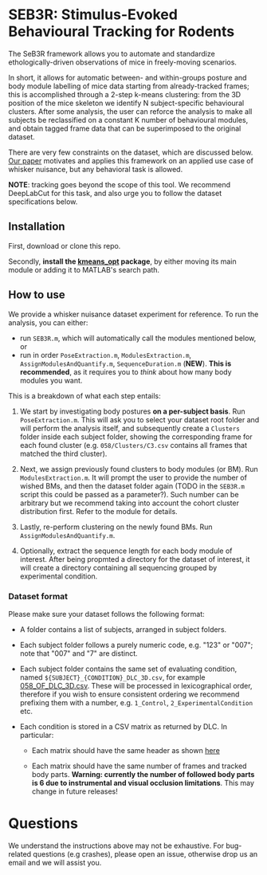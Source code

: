# SEB3R: Stimulus-Evoked Behavioural Tracking for Rodents

The SeB3R framework allows you to automate and standardize ethologically-driven observations of mice in freely-moving scenarios.

In short, it allows for automatic between- and within-groups posture and body module labelling of mice data starting from already-tracked frames; this is accomplished through a 2-step k-means clustering: from the 3D position of the mice skeleton we identify N subject-specific behavioural clusters. After some analysis, the user can reforce the analysis to make all subjects be reclassified on a constant K number of behavioural modules, and obtain tagged frame data that can be superimposed to the original dataset.

There are very few constraints on the dataset, which are discussed below. [Our paper](https://doi.org/10.1101/2022.11.27.518077 ) motivates and applies this framework on an applied use case of whisker nuisance, but any behavioral task is allowed.

**NOTE**: tracking goes beyond the scope of this tool. We recommend DeepLabCut for this task, and also urge you to follow the dataset specifications below.

## Installation

First, download or clone this repo.

Secondly, **install the [kmeans_opt](https://it.mathworks.com/matlabcentral/fileexchange/65823-kmeans_opt) package**, by either moving its main module or adding it to MATLAB's search path.

## How to use

We provide a whisker nuisance dataset experiment for reference. To run the analysis, you can either:

- run `SEB3R.m`, which will automatically call the modules mentioned below, or
- run in order `PoseExtraction.m`, `ModulesExtraction.m`, `AssignModulesAndQuantify.m`, `SequenceDuration.m` (**NEW**). **This is recommended**, as it requires you to *think* about how many body modules you want.

This is a breakdown of what each step entails:

1. We start by investigating body postures **on a per-subject basis**. Run `PoseExtraction.m`. This will ask you to select your dataset root folder and will perform the analysis itself, and subsequently create a `Clusters` folder inside each subject folder, showing the corresponding frame for each found cluster (e.g. `058/Clusters/C3.csv` contains all frames that matched the third cluster).

2. Next, we assign previously found clusters to body modules (or BM). Run `ModulesExtraction.m`. It will prompt the user to provide the number of wished BMs, and then the dataset folder again (TODO in the `SEB3R.m` script this could be passed as a parameter?). Such number can be arbitrary but we recommend taking into account the cohort cluster distribution first. Refer to the module for details.

3. Lastly, re-perform clustering on the newly found BMs. Run `AssignModulesAndQuantify.m`.

4. Optionally, extract the sequence length for each body module of interest. After being propmted a directory for the dataset of interest, it will create a directory
containing all sequencing grouped by experimental condition.

### Dataset format

Please make sure your dataset follows the following format:

- A folder contains a list of subjects, arranged in subject folders.

- Each subject folder follows a purely numeric code, e.g. "123" or "007"; note that "007" and "7" are distinct.

- Each subject folder contains the same set of evaluating condition, named `${SUBJECT}_{CONDITION}_DLC_3D.csv`, for example [058_OF_DLC_3D.csv](https://github.com/gchelini87/SEB3R/blob/main/WN%20results/058/058_OF_DLC_3D.csv). These will be processed in lexicographical order, therefore if you wish to ensure consistent ordering we recommend prefixing them with a number, e.g. `1_Control`, `2_ExperimentalCondition` etc.

- Each condition is stored in a CSV matrix as returned by DLC. In particular:

  - Each matrix should have the same header as shown [here](https://github.com/gchelini87/SEB3R/blob/main/WN%20results/058/058_OF_DLC_3D.csv)
  
  - Each matrix should have the same number of frames and tracked body parts. **Warning: currently the number of followed body parts is 6 due to instrumental and visual occlusion limitations**. This may change in future releases!


# Questions

We understand the instructions above may not be exhaustive. For bug-related questions (e.g crashes), please open an issue, otherwise drop us an email and we will assist you.
